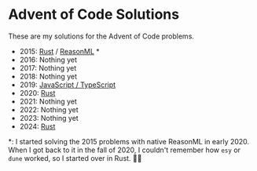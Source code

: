 # Advent of Code Solutions

These are my solutions for the Advent of Code problems.

- 2015: [Rust](/2015-rs) / [ReasonML](/2015-re) \*
- 2016: Nothing yet
- 2017: Nothing yet
- 2018: Nothing yet
- 2019: [JavaScript / TypeScript](/2019)
- 2020: [Rust](/2020)
- 2021: Nothing yet
- 2022: Nothing yet
- 2023: Nothing yet
- 2024: [Rust](/2024)

\*: I started solving the 2015 problems with native ReasonML in early 2020. When I got back to it in the fall of 2020, I couldn't remember how `esy` or `dune` worked, so I started over in Rust. 🤷‍♂️
